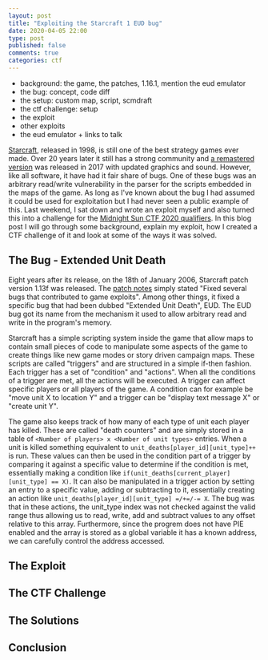 ```yaml
---
layout: post
title: "Exploiting the Starcraft 1 EUD bug"
date: 2020-04-05 22:00
type: post
published: false
comments: true
categories: ctf
---
```



* background: the game, the patches, 1.16.1, mention the eud emulator
* the bug: concept, code diff
* the setup: custom map, script, scmdraft
* the ctf challenge: setup
* the exploit
* other exploits
* the eud emulator + links to talk

[Starcraft](TODO), released in 1998, is still one of the best strategy games ever made. Over 20 years later it still has a strong community and [a remastered version](TODO) was released in 2017 with updated graphics and sound. However, like all software, it have had it fair share of bugs. One of these bugs was an arbitrary read/write vulnerability in the parser for the scripts embedded in the maps of the game. As long as I've known about the bug I had assumed it could be used for exploitation but I had never seen a public example of this. Last weekend, I sat down and wrote an exploit myself and also turned this into a challenge for the [Midnight Sun CTF 2020 qualifiers](https://TODO). In this blog post I will go through some background, explain my exploit, how I created a CTF challenge of it and look at some of the ways it was solved.

## The Bug - Extended Unit Death

Eight years after its release, on the 18th of January 2006, Starcraft patch version 1.13f was released. The [patch notes](https://liquipedia.net/starcraft/Patches_1.09-1.15#Patch_1.13f) simply stated "Fixed several bugs that contributed to game exploits". Among other things, it fixed a specific bug that had been dubbed "Extended Unit Death", EUD. The EUD bug got its name from the mechanism it used to allow arbitrary read and write in the program's memory.

Starcraft has a simple scripting system inside the game that allow maps to contain small pieces of code to manipulate some aspects of the game to create things like new game modes or story driven campaign maps. These scripts are called "triggers" and are structured in a simple if-then fashion. Each trigger has a set of "condition" and "actions". When all the conditions of a trigger are met, all the actions will be executed. A trigger can affect specific players or all players of the game. A condition can for example be "move unit X to location Y" and a trigger can be "display text message X" or "create unit Y".

The game also keeps track of how many of each type of unit each player has killed. These are called "death counters" and are simply stored in a table of `<Number of players> x <Number of unit types>` entries. When a unit is killed something equivalent to `unit_deaths[player_id][unit_type]++` is run. These values can then be used in the condition part of a trigger by comparing it against a specific value to determine if the condition is met, essentially making a condition like `if(unit_deaths[current_player][unit_type] == X)`. It can also be manipulated in a trigger action by setting an entry to a specific value, adding or subtracting to it, essentially creating an action like `unit_deaths[player_id][unit_type] =/+=/-= X`. The bug was that in these actions, the unit_type index was not checked against the valid range thus allowing us to read, write, add and subtract values to any offset relative to this array. Furthermore, since the progrem does not have PIE enabled and the array is stored as a global variable it has a known address, we can carefully control the address accessed.



## The Exploit


## The CTF Challenge


## The Solutions


## Conclusion

